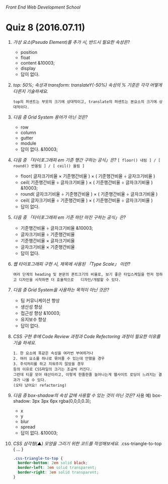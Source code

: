 ###### Front End Web Development School

# Quiz 8 (2016.07.11)
1. _가상 요소(Pseudo Element)를 추가 시, 반드시 필요한 속성은?_
	- position
	- float
	- content &10003;
	- display
	- 답이 없다.

1. _top: 50%; 속성과 transform: translateY(-50%) 속성의 % 기준은 각각 어떻게 다른지 기술하세요._

	```
	top의 퍼센트는 부모의 크기에 상대적이고, translate의 퍼센트는 본요소의 크기에 상대적이다.
	```

1. _다음 중 Grid System 용어가 아닌 것은?_
	- row
	- column
	- gutter
	- module
	- 답이 없다. &10003;

1. _다음 중 「타이포그래피 em 기준 행간 구하는 공식」은?_ `[ floor() 내림 ] / [ round() 반올림 ] / [ ceil() 올림 ]`
	- floor( 글자크기비율 × 기준행간비율 ) × ( 기준행간비율 ÷ 글자크기비율 )
	- ceil( 기준행간비율 ÷ 글자크기비율 ) × ( 기준행간비율 ÷ 글자크기비율 ) &10003;
	- round( 글자크기비율 ÷ 기준행간비율 ) × ( 기준행간비율 ÷ 글자크기비율 )
	- ceil( 글자크기비율 ÷ 기준행간비율 ) × ( 기준행간비율 ÷ 글자크기비율 )
	- 답이 없다. 

1. _다음 중 「타이포그래피 em 기준 하단 마진 구하는 공식」은?_
	- 기준행간비율 ÷ 글자크기비율 &10003;
	- 글자크기비율 ÷ 기준행간비율
	- 기준행간비율 × 글자크기비율
	- 글자크기비율 × 기준행간비율
	- 답이 없다. 

1. _웹 타이포그래피 구현 시, 제목에 사용된 「Type Scale」 이란?_
	
	```
	여러 단계의 heading 및 본문의 폰트크기의 비율로, 보기 좋은 타입스케일을 먼저 정하고 디자인을 시작하면 더 효율적으로 	디자인/개발할 수 있다.
	```

1. _다음 중 Grid System을 사용하는 목적이 아닌 것은?_
	- 팀 커뮤니케이션 향상
	- 생산성 향상
	- 접근성 향상 &10003;
	- 유지보수 향상
	- 답이 없다.

1. _CSS 구현 후에 Code Review 과정과 Code Refectoring 과정이 필요한 이유를 기술 하세요._
	```
	1. 한 요소에 똑같은 속성을 여러번 부여하거나
	2. 여러 요소를 하나로 묶어줄 수 있는데 안했을 경우
	3. 주석처리를 하고 지워주지 않았을 경우
	등의 이유로 CSS파일의 크기는 조금씩 커진다. 
	그런데 티끌 모아 태산이라고, 이렇게 한줄한줄 늘어나는게 웹사이트 로딩이 느려지는 결과가 나올 수 있다. 
	(오타 났어요! refactoring)
	```

1. _다음 중 box-shadow의 속성 값에 사용할 수 있는 것이 아닌 것은?_
사용 예) box-shadow: 3px 3px 6px rgba(0,0,0,0.3);
	- x
	- y
	- blur
	- spread
	- 답이 없다. &10003;
	
1. _CSS 삼각형(▲) 모양을 그리기 위한 코드를 작성해보세요._
.css-triangle-to-top { ... }

	```css
	.css-triangle-to-top {
	  border-bottom: 2em solid black;
	  border-left: 3em solid transparent;
	  border-right: 3em solid transparent;
	}
	```